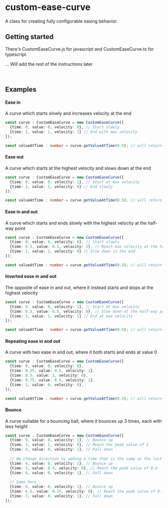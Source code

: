 # custom-ease-curve

A class for creating fully configurable easing behavior.

## Getting started

There's CustomEaseCurve.js for javascript and CustomEaseCurve.ts for typescript.

... Will add the rest of the instructions later

<br>

## Examples

#### Ease in

A curve which starts slowly and increases velocity at the end
``` typescript
const curve : CustomEaseCurve = new CustomEaseCurve([
  {time: 0, value: 0, velocity: 0}, // Start slowly
  {time: 1, value: 1, velocity: 1} // End with max velocity
]);

const valueAtTime : number = curve.getValueAtTime(0.5); // will return 0.25
```

#### Ease out

A curve which starts at the highest velocity and slows down at the end
``` typescript
const curve : CustomEaseCurve = new CustomEaseCurve([
  {time: 0, value: 0, velocity: 1}, // Start at max velocity
  {time: 1, value: 1, velocity: 0} // End slowly
]);

const valueAtTime : number = curve.getValueAtTime(0.5); // will return 0.75
```

#### Ease in and out

A curve which starts and ends slowly with the highest velocity at the half-way point
``` typescript
const curve : CustomEaseCurve = new CustomEaseCurve([
  {time: 0, value: 0, velocity: 0}, // Start slowly
  {time: 0.5, value: 0.5, velocity: 1}, // Reach max velocity at the half-way point
  {time: 1, value: 1, velocity: 0} // Slow down in the end
]);

const valueAtTime : number = curve.getValueAtTime(0.5); // will return 0.5
```

#### Inverted ease in and out

The opposite of ease in and out, where it instead starts and stops at the highest velocity
``` typescript
const curve : CustomEaseCurve = new CustomEaseCurve([
  {time: 0, value: 0, velocity: 1}, // Start at max velocity
  {time: 0.5, value: 0.5, velocity: 0}, // Slow down at the half-way point
  {time: 1, value: 1, velocity: 1} // End at max velocity
]);

const valueAtTime : number = curve.getValueAtTime(0.5); // will return 0.5
```

#### Repeating ease in and out

A curve with two ease in and out, where it both starts and ends at value 0
``` typescript
const curve : CustomEaseCurve = new CustomEaseCurve([
  {time: 0, value: 0, velocity: 0},
  {time: 0.25, value: 0.5, velocity: 1},
  {time: 0.5, value: 1, velocity: 0},
  {time: 0.75, value: 0.5, velocity: 1},
  {time: 1, value: 0, velocity: 0},
]);

const valueAtTime : number = curve.getValueAtTime(0.5); // will return 1
```

#### Bounce

A curve suitable for a bouncing ball, where it bounces up 3 times, each with less height
``` typescript
const curve : CustomEaseCurve = new CustomEaseCurve([
  {time: 0, value: 0, velocity: 1}, // Bounce up
  {time: 2, value: 1, velocity: 0}, // Reach the peak value of 1
  {time: 4, value: 0, velocity: 1}, // Fall down
  
  // We change direction by adding a time that is the same as the last
  {time: 4, value: 0, velocity: 1}, // Bounce up
  {time: 5, value: 0.4, velocity: 0}, // Reach the peak value of 0.4
  {time: 6, value: 0, velocity: 1}, // Fall down
  
  // Same here
  {time: 6, value: 0, velocity: 1}, // Bounce up
  {time: 6.5, value: 0.15, velocity: 0}, // Reach the peak value of 0.15
  {time: 7, value: 0, velocity: 1}, // Fall down
]);
```
